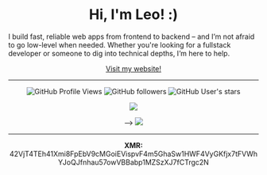 <h1 align="center">Hi, I'm Leo! :)</h1>

I build fast, reliable web apps from frontend to backend – and I’m not afraid to go low-level when needed. Whether you're looking for a fullstack developer or someone to dig into technical depths, I’m here to help.

<p align="center">
    <a href="https://lesinski.cc/" target="_blank">Visit my website!</a>
</p>

<hr />

<p align="center">
    <img alt="GitHub Profile Views" src="https://komarev.com/ghpvc/?username=Le0X8&style=for-the-badge&label=views&color=23aeb5">
    <img alt="GitHub followers" src="https://img.shields.io/github/followers/Le0X8?style=for-the-badge&label=followers&color=23aeb5">
    <img alt="GitHub User's stars" src="https://img.shields.io/github/stars/Le0X8?style=for-the-badge&label=stars&color=23aeb5">
</p>

<p align="center">
    <!-- I use Arch btw --><!-- since 30/06/2024 --><!--✨ <b>STARS</b> ✨ stack: SvelteKit, TypeScript, Arch Linux, Rust, SQLite-->
</p>

<p align="center">
    <a href="https://github.com/Le0X8#user-activity-overview">
        <img src="https://github-readme-stats.vercel.app/api?username=Le0X8&show_icons=true&theme=transparent&border_radius=0&hide_border=true&title_color=23aeb5&text_color=23aeb5&icon_color=23aeb5&hide_title=true&show=reviews,discussions_started,discussions_answered,prs_merged,prs_merged_percentage" />
    </a>
</p>
<p align="center">-->
    <a href="https://armstats.leox.dev/spotify/tracks/html?username=ji431f2ja6vyczqq0eatna6jb&limit=8">
        <img src="https://armstats.leox.dev/spotify/tracks?username=ji431f2ja6vyczqq0eatna6jb&theme=transparent&border_radius=0&hide_border=true&title_color=23aeb5&text_color=23aeb5&icon_color=23aeb5&limit=8&logo_color=green&logo_position=bottom_right">
    </a>
</p>

---

<p align="center">
    <b>XMR:</b> 42VjT4TEh41Xmi8FpEbV9cMGoiEVispvF4m5GhaSw1HWF4VyGKfjx7tFVWhYJoQJfnhau57owVBBabp1MZSzXJ7fCTrgc2N
</p>
